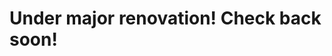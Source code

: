 <!-- README.md is generated from README.Rmd. Please edit that file -->
Under major renovation! Check back soon!
========================================
